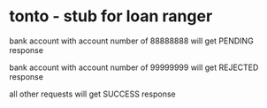 # tonto - stub for loan ranger

bank account with account number of 88888888 will get PENDING response

bank account with account number of 99999999 will get REJECTED response

all other requests will get SUCCESS response

